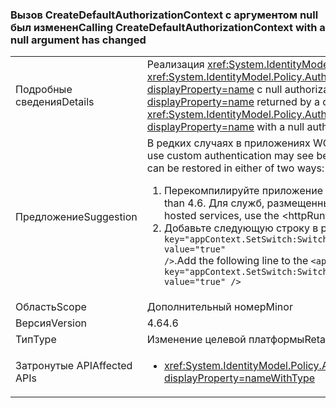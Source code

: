 ### <a name="calling-createdefaultauthorizationcontext-with-a-null-argument-has-changed"></a><span data-ttu-id="50370-101">Вызов CreateDefaultAuthorizationContext с аргументом null был изменен</span><span class="sxs-lookup"><span data-stu-id="50370-101">Calling CreateDefaultAuthorizationContext with a null argument has changed</span></span>

|   |   |
|---|---|
|<span data-ttu-id="50370-102">Подробные сведения</span><span class="sxs-lookup"><span data-stu-id="50370-102">Details</span></span>|<span data-ttu-id="50370-103">Реализация <xref:System.IdentityModel.Policy.AuthorizationContext?displayProperty=name> возвращается путем вызова <xref:System.IdentityModel.Policy.AuthorizationContext.CreateDefaultAuthorizationContext(System.Collections.Generic.IList{System.IdentityModel.Policy.IAuthorizationPolicy})?displayProperty=name> с null authorizationPolicies аргумент изменена в .NET Framework 4.6.</span><span class="sxs-lookup"><span data-stu-id="50370-103">The implementation of the <xref:System.IdentityModel.Policy.AuthorizationContext?displayProperty=name> returned by a call to the <xref:System.IdentityModel.Policy.AuthorizationContext.CreateDefaultAuthorizationContext(System.Collections.Generic.IList{System.IdentityModel.Policy.IAuthorizationPolicy})?displayProperty=name> with a null authorizationPolicies argument has changed its implementation in the .NET Framework 4.6.</span></span>|
|<span data-ttu-id="50370-104">Предложение</span><span class="sxs-lookup"><span data-stu-id="50370-104">Suggestion</span></span>|<span data-ttu-id="50370-105">В редких случаях в приложениях WCF, которые используют настраиваемую проверку подлинности, могут возникать различия в поведении.</span><span class="sxs-lookup"><span data-stu-id="50370-105">In rare cases, WCF apps that use custom authentication may see behavioral differences.</span></span> <span data-ttu-id="50370-106">В таких случаях прежнее поведение можно восстановить двумя способами.</span><span class="sxs-lookup"><span data-stu-id="50370-106">In such cases, the previous behavior can be restored in either of two ways:</span></span><ol><li><span data-ttu-id="50370-107">Перекомпилируйте приложение для ориентации на версию .NET Framework, предшествующую 4.6.</span><span class="sxs-lookup"><span data-stu-id="50370-107">Recompile your app to target an earlier version of the .NET Framework than 4.6.</span></span> <span data-ttu-id="50370-108">Для служб, размещенных в IIS, используйте &lt;httpRuntime targetFramework =&quot;x.x&quot;  / &gt; элемент на более раннюю версию платформы .NET Framework.</span><span class="sxs-lookup"><span data-stu-id="50370-108">For IIS-hosted services, use the &lt;httpRuntime targetFramework=&quot;x.x&quot; /&gt; element to target an earlier version of the .NET Framework.</span></span></li><li><span data-ttu-id="50370-109">Добавьте следующую строку в раздел <code>&lt;appSettings&gt;</code> файла app.config: <code>&lt;add key=&quot;appContext.SetSwitch:Switch.System.IdentityModel.EnableCachedEmptyDefaultAuthorizationContext&quot; value=&quot;true&quot; /&gt;</code>.</span><span class="sxs-lookup"><span data-stu-id="50370-109">Add the following line to the <code>&lt;appSettings&gt;</code> section of your app.config file: <code>&lt;add key=&quot;appContext.SetSwitch:Switch.System.IdentityModel.EnableCachedEmptyDefaultAuthorizationContext&quot; value=&quot;true&quot; /&gt;</code></span></span></li></ol>|
|<span data-ttu-id="50370-110">Область</span><span class="sxs-lookup"><span data-stu-id="50370-110">Scope</span></span>|<span data-ttu-id="50370-111">Дополнительный номер</span><span class="sxs-lookup"><span data-stu-id="50370-111">Minor</span></span>|
|<span data-ttu-id="50370-112">Версия</span><span class="sxs-lookup"><span data-stu-id="50370-112">Version</span></span>|<span data-ttu-id="50370-113">4.6</span><span class="sxs-lookup"><span data-stu-id="50370-113">4.6</span></span>|
|<span data-ttu-id="50370-114">Тип</span><span class="sxs-lookup"><span data-stu-id="50370-114">Type</span></span>|<span data-ttu-id="50370-115">Изменение целевой платформы</span><span class="sxs-lookup"><span data-stu-id="50370-115">Retargeting</span></span>|
|<span data-ttu-id="50370-116">Затронутые API</span><span class="sxs-lookup"><span data-stu-id="50370-116">Affected APIs</span></span>|<ul><li><xref:System.IdentityModel.Policy.AuthorizationContext.CreateDefaultAuthorizationContext(System.Collections.Generic.IList{System.IdentityModel.Policy.IAuthorizationPolicy})?displayProperty=nameWithType></li></ul>|

